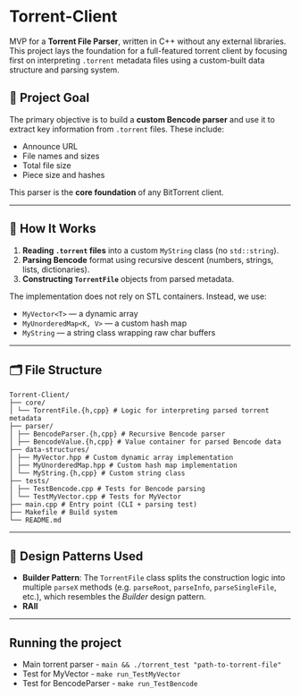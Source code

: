 # Torrent-Client

MVP for a **Torrent File Parser**, written in C++ without any external libraries. This project lays the foundation for a full-featured torrent client by focusing first on interpreting `.torrent` metadata files using a custom-built data structure and parsing system.

## 🚀 Project Goal

The primary objective is to build a **custom Bencode parser** and use it to extract key information from `.torrent` files. These include:

- Announce URL
- File names and sizes
- Total file size
- Piece size and hashes

This parser is the **core foundation** of any BitTorrent client.

---

## 🧠 How It Works

1. **Reading `.torrent` files** into a custom `MyString` class (no `std::string`).
2. **Parsing Bencode** format using recursive descent (numbers, strings, lists, dictionaries).
3. **Constructing `TorrentFile`** objects from parsed metadata.

The implementation does not rely on STL containers. Instead, we use:

- `MyVector<T>` — a dynamic array
- `MyUnorderedMap<K, V>` — a custom hash map
- `MyString` — a string class wrapping raw char buffers

---

## 🗂️ File Structure

```
Torrent-Client/
├── core/
│ └── TorrentFile.{h,cpp} # Logic for interpreting parsed torrent metadata
├── parser/
│ ├── BencodeParser.{h,cpp} # Recursive Bencode parser
│ ├── BencodeValue.{h,cpp} # Value container for parsed Bencode data
├── data-structures/
│ ├── MyVector.hpp # Custom dynamic array implementation
│ ├── MyUnorderedMap.hpp # Custom hash map implementation
│ └── MyString.{h,cpp} # Custom string class
├── tests/
│ ├── TestBencode.cpp # Tests for Bencode parsing
│ └── TestMyVector.cpp # Tests for MyVector
├── main.cpp # Entry point (CLI + parsing test)
├── Makefile # Build system
└── README.md
```

---

## 🧰 Design Patterns Used

- **Builder Pattern**: The `TorrentFile` class splits the construction logic into multiple `parseX` methods (e.g. `parseRoot`, `parseInfo`, `parseSingleFile`, etc.), which resembles the _Builder_ design pattern.
- **RAII**

---

## Running the project

- Main torrent parser - `main && ./torrent_test "path-to-torrent-file"`
- Test for MyVector - `make run_TestMyVector`
- Test for BencodeParser - `make run_TestBencode`
